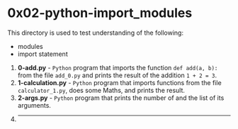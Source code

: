 # 0x02-python-import_modules
This directory is used to test understanding of the following:
- modules
- import statement
1. **0-add.py** - `Python` program that imports the function `def add(a, b):` from the file `add_0.py` and prints the result of the addition `1 + 2 = 3`.
2. **1-calculation.py** - `Python` program that imports functions from the file `calculator_1.py`, does some Maths, and prints the result.
3. **2-args.py** - `Python` program that prints the number of and the list of its arguments.
4. ****
